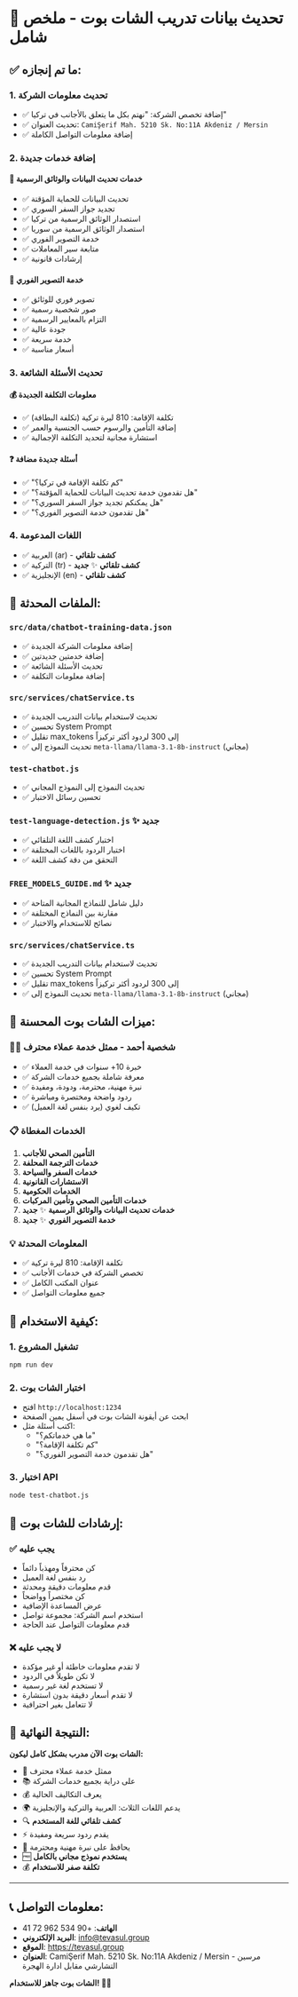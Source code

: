 # 🎯 تحديث بيانات تدريب الشات بوت - ملخص شامل

## ✅ ما تم إنجازه:

### 1. **تحديث معلومات الشركة**
- ✅ إضافة تخصص الشركة: "نهتم بكل ما يتعلق بالأجانب في تركيا"
- ✅ تحديث العنوان: `CamiŞerif Mah. 5210 Sk. No:11A Akdeniz / Mersin`
- ✅ إضافة معلومات التواصل الكاملة

### 2. **إضافة خدمات جديدة**

#### 🔧 **خدمات تحديث البيانات والوثائق الرسمية**
- ✅ تحديث البيانات للحماية المؤقتة
- ✅ تجديد جواز السفر السوري
- ✅ استصدار الوثائق الرسمية من تركيا
- ✅ استصدار الوثائق الرسمية من سوريا
- ✅ خدمة التصوير الفوري
- ✅ متابعة سير المعاملات
- ✅ إرشادات قانونية

#### 📸 **خدمة التصوير الفوري**
- ✅ تصوير فوري للوثائق
- ✅ صور شخصية رسمية
- ✅ التزام بالمعايير الرسمية
- ✅ جودة عالية
- ✅ خدمة سريعة
- ✅ أسعار مناسبة

### 3. **تحديث الأسئلة الشائعة**

#### 💰 **معلومات التكلفة الجديدة**
- ✅ تكلفة الإقامة: 810 ليرة تركية (تكلفة البطاقة)
- ✅ إضافة التأمين والرسوم حسب الجنسية والعمر
- ✅ استشارة مجانية لتحديد التكلفة الإجمالية

#### ❓ **أسئلة جديدة مضافة**
- ✅ "كم تكلفة الإقامة في تركيا؟"
- ✅ "هل تقدمون خدمة تحديث البيانات للحماية المؤقتة؟"
- ✅ "هل يمكنكم تجديد جواز السفر السوري؟"
- ✅ "هل تقدمون خدمة التصوير الفوري؟"

### 4. **اللغات المدعومة**
- ✅ العربية (ar) - **كشف تلقائي**
- ✅ التركية (tr) - **كشف تلقائي** ✨ **جديد**
- ✅ الإنجليزية (en) - **كشف تلقائي**

## 📁 الملفات المحدثة:

### `src/data/chatbot-training-data.json`
- ✅ إضافة معلومات الشركة الجديدة
- ✅ إضافة خدمتين جديدتين
- ✅ تحديث الأسئلة الشائعة
- ✅ إضافة معلومات التكلفة

### `src/services/chatService.ts`
- ✅ تحديث لاستخدام بيانات التدريب الجديدة
- ✅ تحسين System Prompt
- ✅ تقليل max_tokens إلى 300 لردود أكثر تركيزاً
- ✅ تحديث النموذج إلى `meta-llama/llama-3.1-8b-instruct` (مجاني)

### `test-chatbot.js`
- ✅ تحديث النموذج إلى النموذج المجاني
- ✅ تحسين رسائل الاختبار

### `test-language-detection.js` ✨ **جديد**
- ✅ اختبار كشف اللغة التلقائي
- ✅ اختبار الردود باللغات المختلفة
- ✅ التحقق من دقة كشف اللغة

### `FREE_MODELS_GUIDE.md` ✨ **جديد**
- ✅ دليل شامل للنماذج المجانية المتاحة
- ✅ مقارنة بين النماذج المختلفة
- ✅ نصائح للاستخدام والاختبار

### `src/services/chatService.ts`
- ✅ تحديث لاستخدام بيانات التدريب الجديدة
- ✅ تحسين System Prompt
- ✅ تقليل max_tokens إلى 300 لردود أكثر تركيزاً
- ✅ تحديث النموذج إلى `meta-llama/llama-3.1-8b-instruct` (مجاني)

## 🎯 ميزات الشات بوت المحسنة:

### 👨‍💼 **شخصية أحمد - ممثل خدمة عملاء محترف**
- ✅ خبرة 10+ سنوات في خدمة العملاء
- ✅ معرفة شاملة بجميع خدمات الشركة
- ✅ نبرة مهنية، محترمة، ودودة، ومفيدة
- ✅ ردود واضحة ومختصرة ومباشرة
- ✅ تكيف لغوي (يرد بنفس لغة العميل)

### 📋 **الخدمات المغطاة**
1. **التأمين الصحي للأجانب**
2. **خدمات الترجمة المحلفة**
3. **خدمات السفر والسياحة**
4. **الاستشارات القانونية**
5. **الخدمات الحكومية**
6. **خدمات التأمين الصحي وتأمين المركبات**
7. **خدمات تحديث البيانات والوثائق الرسمية** ✨ **جديد**
8. **خدمة التصوير الفوري** ✨ **جديد**

### 💡 **المعلومات المحدثة**
- ✅ تكلفة الإقامة: 810 ليرة تركية
- ✅ تخصص الشركة في خدمات الأجانب
- ✅ عنوان المكتب الكامل
- ✅ جميع معلومات التواصل

## 🚀 كيفية الاستخدام:

### 1. **تشغيل المشروع**
```bash
npm run dev
```

### 2. **اختبار الشات بوت**
- افتح `http://localhost:1234`
- ابحث عن أيقونة الشات بوت في أسفل يمين الصفحة
- اكتب أسئلة مثل:
  - "ما هي خدماتكم؟"
  - "كم تكلفة الإقامة؟"
  - "هل تقدمون خدمة التصوير الفوري؟"

### 3. **اختبار API**
```bash
node test-chatbot.js
```

## 🔧 إرشادات للشات بوت:

### ✅ **يجب عليه**
- كن محترفاً ومهذباً دائماً
- رد بنفس لغة العميل
- قدم معلومات دقيقة ومحدثة
- كن مختصراً وواضحاً
- عرض المساعدة الإضافية
- استخدم اسم الشركة: مجموعة تواصل
- قدم معلومات التواصل عند الحاجة

### ❌ **لا يجب عليه**
- لا تقدم معلومات خاطئة أو غير مؤكدة
- لا تكن طويلاً في الردود
- لا تستخدم لغة غير رسمية
- لا تقدم أسعار دقيقة بدون استشارة
- لا تتعامل بغير احترافية

## 🎊 النتيجة النهائية:

**الشات بوت الآن مدرب بشكل كامل ليكون:**
- 🎯 ممثل خدمة عملاء محترف
- 📚 على دراية بجميع خدمات الشركة
- 💰 يعرف التكاليف الحالية
- 🌍 يدعم اللغات الثلاث: العربية والتركية والإنجليزية
- 🔍 **كشف تلقائي للغة المستخدم**
- ⚡ يقدم ردود سريعة ومفيدة
- 🤝 يحافظ على نبرة مهنية ومحترمة
- 🆓 **يستخدم نموذج مجاني بالكامل**
- 💰 **تكلفة صفر للاستخدام**

---

## 📞 معلومات التواصل:
- **الهاتف**: +90 534 962 72 41
- **البريد الإلكتروني**: info@tevasul.group
- **الموقع**: https://tevasul.group
- **العنوان**: CamiŞerif Mah. 5210 Sk. No:11A Akdeniz / Mersin مرسين - التشارشي مقابل ادارة الهجرة

**الشات بوت جاهز للاستخدام! 🚀✨**
